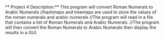** Project 4 Description:** This program will convert Roman Numerals to Arabic Numerals
//hashmaps and treemaps are used to store the values of the roman numerals and arabic numerals
//The program will read in a file that contains a list of Roman Numerals and Arabic Numerals.
//The program will then convert the Roman Numerals to Arabic Numerals then display the results in a GUI.

